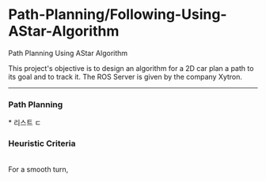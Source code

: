 # Path-Planning/Following-Using-AStar-Algorithm
Path Planning Using AStar Algorithm

This project's objective is to design an algorithm for a 2D car plan a path to its goal and to track it.
The ROS Server is given by the company Xytron.

<hr>
<h3>Path Planning</h3>
    * 리스트
  ㄷ <h3>Heuristic Criteria</h3> <br>
For a smooth turn, 
